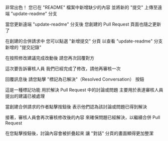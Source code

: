 非常出色！
您已在 "README" 檔案中新增缺少的內容
並將新的 "提交" 上傳至遠端 "update-readme" 分支

當您更新遠端 "update-readme" 分支後
您創建的 Pull Request 頁面也隨之更新了

在創建的合併請求中
您可以點選 "新增提交" 分頁
以查看 "update-readme" 分支新增的 "提交記錄"

在按照修改建議完成改動後
請您再次回覆對方

這次要告訴審核人員
我們已經完成了修改，請他再審核一次

回覆訊息後
請您點擊 "標記為已解決"（Resolved Conversation） 按鈕

這是一種標記功能
用於解決 Pull Request 中的討論或問題
主要用於表達審核人員提出的建議已被處理

當創建合併請求的作者點擊按鈕後
表示他們認為該討論或問題已得到解決

接著，審核人員會再次審核修改後的內容
來確保問題已經解決，以繼續合併 Pull Request

在您點擊按鈕後，討論內容會被折疊起來
讓 "對話" 分頁的畫面顯得更加整潔